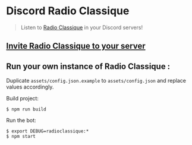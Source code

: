 # Discord Radio Classique

> Listen to [Radio Classique](radio-classique) in your Discord servers!

## [Invite Radio Classique to your server](invite-bot)

## Run your own instance of Radio Classique :

Duplicate `assets/config.json.example` to `assets/config.json` and replace values accordingly.

Build project:
```shell
$ npm run build
```

Run the bot:
```shell
$ export DEBUG=radioclassique:*
$ npm start
```

[invite-bot]: https://discordapp.com/api/oauth2/authorize?client_id=629003488629882881&permissions=3147776&scope=bot
[radio-classique]: https://www.radioclassique.fr/
